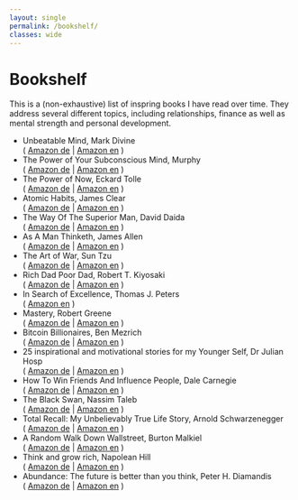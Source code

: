 ```yaml
---
layout: single
permalink: /bookshelf/
classes: wide
---
```

# Bookshelf

This is a (non-exhaustive) list of inspring books I have read over time. They address several different topics, including
relationships, finance as well as mental strength and personal development.

* Unbeatable Mind, Mark Divine  
 ( [Amazon de](https://amzn.to/3aLMV9G) \| [Amazon en](https://amzn.to/3aG2AHw) )
* The Power of Your Subconscious Mind, Murphy  
( [Amazon de](https://amzn.to/3nTxrnI) \| [Amazon en](https://amzn.to/38I3CQw) )
* The Power of Now, Eckard Tolle  
( [Amazon de](https://amzn.to/3hlTaCq) \| [Amazon en](https://amzn.to/2WLsW2M) )
* Atomic Habits, James Clear  
( [Amazon de](https://amzn.to/3mWNhfP) \| [Amazon en](https://amzn.to/3mT92gT) )
* The Way Of The Superior Man, David Daida  
( [Amazon de](https://amzn.to/3mStNZR) \| [Amazon en](https://amzn.to/2KuAjsT) )
* As A Man Thinketh, James Allen  
( [Amazon de](https://amzn.to/3hognUc) \| [Amazon en](https://amzn.to/3aG6mAG) )
* The Art of War, Sun Tzu  
( [Amazon de](https://amzn.to/2WLYmWr) \| [Amazon en](https://amzn.to/3pljFdM) )
* Rich Dad Poor Dad, Robert T. Kiyosaki  
( [Amazon de](https://amzn.to/2M3vYwY) \| [Amazon en](https://amzn.to/3hnAMJ3) )
* In Search of Excellence, Thomas J. Peters  
( [Amazon en](https://amzn.to/34P8zpB) )
* Mastery, Robert Greene  
( [Amazon de](https://amzn.to/3mTo8D0) \| [Amazon en](https://amzn.to/2WQwYXE) )
* Bitcoin Billionaires, Ben Mezrich   
( [Amazon de](https://amzn.to/2KI4Jrr) \| [Amazon en](https://amzn.to/3aOJ2Rc) )
* 25 inspirational and motivational stories for my Younger Self, Dr Julian Hosp  
( [Amazon de](https://amzn.to/2KTcryN) \| [Amazon en](https://amzn.to/2KFokIL) )
* How To Win Friends And Influence People, Dale Carnegie  
( [Amazon de](https://amzn.to/3poG4qE) \| [Amazon en](https://amzn.to/2M2HwAy) )
* The Black Swan, Nassim Taleb  
( [Amazon de](https://amzn.to/3aHCTq5) \| [Amazon en](https://amzn.to/3pqOJZF) )
* Total Recall: My Unbelievably True Life Story, Arnold Schwarzenegger  
( [Amazon de](https://amzn.to/3ppOL3T) \| [Amazon en](https://amzn.to/3hjZ2Mi) )
* A Random Walk Down Wallstreet, Burton Malkiel  
( [Amazon de](https://amzn.to/3psTTo8) \| [Amazon en](https://amzn.to/37OII35) )
* Think and grow rich, Napolean Hill  
( [Amazon de](https://amzn.to/3hnEjaE) \| [Amazon en](https://amzn.to/3nXeBvW) )
* Abundance: The future is better than you think, Peter H. Diamandis  
( [Amazon de](https://amzn.to/3nTXM4X) \| [Amazon en](https://amzn.to/38yc4lq) )